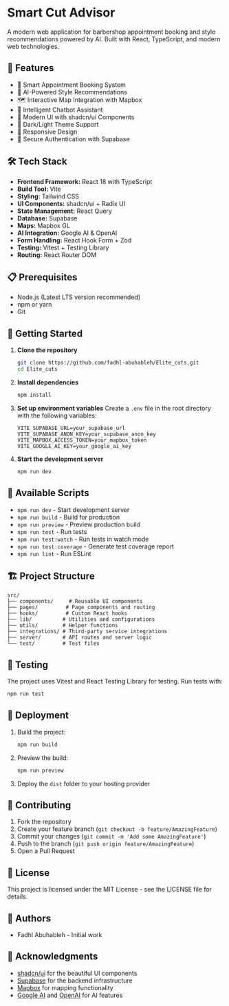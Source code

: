 # Smart Cut Advisor

A modern web application for barbershop appointment booking and style recommendations powered by AI. Built with React, TypeScript, and modern web technologies.

## 🚀 Features

- 📅 Smart Appointment Booking System
- 🤖 AI-Powered Style Recommendations
- 🗺️ Interactive Map Integration with Mapbox
- 💬 Intelligent Chatbot Assistant
- 🎨 Modern UI with shadcn/ui Components
- 🌙 Dark/Light Theme Support
- 📱 Responsive Design
- 🔐 Secure Authentication with Supabase

## 🛠️ Tech Stack

- **Frontend Framework:** React 18 with TypeScript
- **Build Tool:** Vite
- **Styling:** Tailwind CSS
- **UI Components:** shadcn/ui + Radix UI
- **State Management:** React Query
- **Database:** Supabase
- **Maps:** Mapbox GL
- **AI Integration:** Google AI & OpenAI
- **Form Handling:** React Hook Form + Zod
- **Testing:** Vitest + Testing Library
- **Routing:** React Router DOM

## 📋 Prerequisites

- Node.js (Latest LTS version recommended)
- npm or yarn
- Git

## 🚀 Getting Started

1. **Clone the repository**
   ```bash
   git clone https://github.com/fadhl-abuhableh/Elite_cuts.git
   cd Elite_cuts
   ```

2. **Install dependencies**
   ```bash
   npm install
   ```

3. **Set up environment variables**
   Create a `.env` file in the root directory with the following variables:
   ```env
   VITE_SUPABASE_URL=your_supabase_url
   VITE_SUPABASE_ANON_KEY=your_supabase_anon_key
   VITE_MAPBOX_ACCESS_TOKEN=your_mapbox_token
   VITE_GOOGLE_AI_KEY=your_google_ai_key
   ```

4. **Start the development server**
   ```bash
   npm run dev
   ```

## 📝 Available Scripts

- `npm run dev` - Start development server
- `npm run build` - Build for production
- `npm run preview` - Preview production build
- `npm run test` - Run tests
- `npm run test:watch` - Run tests in watch mode
- `npm run test:coverage` - Generate test coverage report
- `npm run lint` - Run ESLint

## 🏗️ Project Structure

```
src/
├── components/     # Reusable UI components
├── pages/         # Page components and routing
├── hooks/         # Custom React hooks
├── lib/          # Utilities and configurations
├── utils/        # Helper functions
├── integrations/ # Third-party service integrations
├── server/       # API routes and server logic
└── test/         # Test files
```

## 🧪 Testing

The project uses Vitest and React Testing Library for testing. Run tests with:

```bash
npm run test
```

## 🚀 Deployment

1. Build the project:
   ```bash
   npm run build
   ```

2. Preview the build:
   ```bash
   npm run preview
   ```

3. Deploy the `dist` folder to your hosting provider

## 🤝 Contributing

1. Fork the repository
2. Create your feature branch (`git checkout -b feature/AmazingFeature`)
3. Commit your changes (`git commit -m 'Add some AmazingFeature'`)
4. Push to the branch (`git push origin feature/AmazingFeature`)
5. Open a Pull Request

## 📄 License

This project is licensed under the MIT License - see the LICENSE file for details.

## 👥 Authors

- Fadhl Abuhableh - Initial work

## 🙏 Acknowledgments

- [shadcn/ui](https://ui.shadcn.com/) for the beautiful UI components
- [Supabase](https://supabase.com/) for the backend infrastructure
- [Mapbox](https://www.mapbox.com/) for mapping functionality
- [Google AI](https://ai.google.dev/) and [OpenAI](https://openai.com/) for AI features 